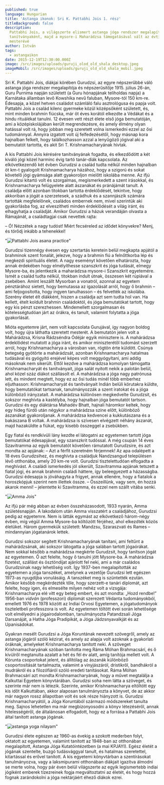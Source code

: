 ```yaml
---
published: true
language: Hungarian
title: 'Astanga ikonok: Sri K. Pattabhi Jois 1. rész'
titleBackground: false
description:
  Pattabhi Jois, a világszerte elismert astanga jóga rendszer megalapítója és tanítója, fiatal korától Krishnamacharya
  tanítványaként, majd a mysore-i Maharádzsa támogatásával vált az évtizedek során a jóga egyik legbefolyásosabb
  mesterévé
author: István
tags:
  - astangaikon
date: 2015-12-19T12:30:00.000Z
image: /src/images/uploads/guruji_olod_old_shala_desktop.jpeg
imageMobil: /src/images/uploads/guruji_old_old_shala_mobil.jpeg
---
```


Sri K. Pattabhi Jois, diákjai körében Gurudzsi, az egyre népszerűbbé váló astanga jóga rendszer megalapítója és
népszerűsítője 1915. július 26-án, Guru Purnima napján született (a Guru hónapjának teliholdas napja) a Karnátaka
államban levő Kowshika nevű faluban, Mysore-tól 150 km-re. Édesapja, a közel hetven családot számláló falu asztrológusa
és papja volt. Pattabhi Jois a család kilenc gyermeke közül középsőként született, és, mint minden brahmin fiúcska, már
öt éves korától elkezdte a Védákat és a hindu rituálékat tanulni. 12 évesen vett részt élete első jóga bemutatóján, ami
a középiskolájában került megrendezésre, és amely élmény olyan hatással volt rá, hogy jobban meg szeretett volna
ismerkedni ezzel az ősi tudománnyal. Annyira izgatott volt új felfedezésétől, hogy másnap kora hajnalban felkelt, hogy
találkozhasson azzal a lenyűgöző jógival aki a bemutatót tartotta, és akit Sri T. Krishnamacharyának hívtak.

A kis Pattabhi Jois kérésére tanítványának fogadta, és elkezdődött a két kiváló jógi közel harminc évig tartó tanár-diák
kapcsolata. Az elkövetkezendő két évben Gurudzsi a család tudta nélkül minden hajnalban öt km-t gyalogolt
Krishnamacharya házához, hogy a szigorú és sokat követelő jógi gyámsága alatt gyakoroljon mielőtt iskolába menne. Az
ifjú Gurudzsi kitartó volt és szorgalmas, megismerkedett a szent irásokkal, és Krishnamacharya felügyelete alatt
ászanákat és pránájámát tanult. A családja előtt azonban titokban tartotta érdeklődését, tekintve, hogy akkoriban a
jógát a szerzetesek, a szádhuk és a szannjászík számára tartották megfelelőnek, családos embernek nem, mivel szerintük
aki gyakorlásba fog, az elveszítheti minden érdeklődését a világ iránt, és elhagyhatja a családját. Amikor Gurudzsi a
házuk verandáján olvasta a Rámajánát, a családtagjai csak nevettek rajta:

– Ó! Nézzétek a nagy tudóst! Miért fecséreled az idődet könyvekre? Menj, és törődj inkább a tehenekkel!

"![Pattabhi Jois asana practice](/blogpostimages/p4.jpg.webp)"

Gurudzsi tizennégy évesen egy szertartás keretein belül megkapta apjától a brahminok szent fonalát, jelezve, hogy a
brahmin fiú a felnőttkorba lép és megkezdi spirituális életét. A nagy eseményt követően elhatározta, hogy annak
érdekében hogy elmélyíthesse szanszkrit és jóga tudását, elmegy Mysore-ba, és jelentkezik a maharádzsa mysore-i
Szanszkrit egyetemére. Ismét a család tudta nélkül, titokban indult útnak, összesen két rúpiával a zsebében. Amint
leszállt Mysorban a vonatról, azonnal az egyetem pénztárához sietett, hogy bemutassa az igazolását arról, hogy ő brahmin
– ami feljogosította, hogy ingyen tanulhasson – és felvették az iskolába. Szerény életet élt diákként, hiszen a családja
azt sem tudta hol van. Ha kellett, ételt koldult brahmin családoktól, és jóga bemutatókat tartott, hogy egy kis pénzt
szerezhessen. Mindemellett szorgalmasan és kötelességtudóan járt az órákra, és tanult, valamint folytatta a jóga
gyakorlását.

Mióta egyetemre járt, nem volt kapcsolata Gurujával, így nagyon boldog volt, hogy újra láthatta szeretett mesterét. A
bemutatón jelen volt a Mahárádzsa, Krisna Rádzséndra Ódéjár egyik minisztere is. A mahárádzsa érdeklődést mutatott a
jóga iránt, és amikor miniszterétől tudomást szerzett arról, hogy Krishnamacharya a városban van, rögtön érte küldött.
Csúnya betegség gyötörte a mahárádzsát, azonban Krishnamacharya hatalmas tudásával és gyógyító erejével képes volt
meggyógyítani, ami addig másoknak nem sikerült. Ettől kezdve a mahárádzsa komolyan támogatta Krishnamacharyát és
tanítványait, jóga salát nyitott nekik a palotán belül, ahol közel száz diákot szállásolt el. A mahárádzsa a jóga nagy
patrónusa lett, és mindent megtett, hogy ez az ősi tudás minél több emberhez eljuthasson: Krishnamacharyát és
tanítványait Indián belüli körutakra küldte, hogy bemutatókat tartsanak, tanulmányozzák a szent iratokat és a jóga
különböző irányzatait. A mahárádzsa különösen megkedvelte Gurudzsit, és sokszor meghívta a kastélyba, hogy hajnalban
jóga bemutatót tartson. Gurudzsi és egy diáktársa Mahadév Bhatt, hajnali háromkor keltek, hogy egy hideg fürdő után
négykor a mahárádzsa színe előtt, különböző ászanákat gyakoroljanak. A mahárádzsa kedvencei a kukkutászana és a
bakászana B voltak. A mahárádzsa is szívesen elvégzett néhány ászanát, majd hazaküldte a fiúkat, egy kisebb összeggel a
zsebükben.

Egy fiatal és rendkívüli lány kezdte el látogatni az egyetemen tartott jóga bemutatókat édesapjával, egy szanszkrit
tudóssal. A még csupán 14 éves Szavitramma az egyik bemutatót követően rámutatott Gurudzsire, és azt mondta az apjának:
– Azt a férfit szeretném férjemnek! Az apa odalépett a 18 éves Gurudzsihez, és meghívta a családjuk Nandzsangud
településen lévő otthonába, amely 20 km-re volt. Gurudzsi tisztelettudóan elfogadta a meghívást. A családi ismerkedés
jól sikerült, Szavitramma apjának tetszett a fiatal jógi, és annak brahmin családi háttere, így beleegyezett a
házasságba. Gurudzsi édesapja is jóváhagyta a frigyet, annak ellenére, hogy a fiatalok a horoszkópjuk szerint nem
illettek össze. – Összeillünk, vagy sem, én hozzá akarok menni! – jelentette ki Szavitramma, és ezzel nem szállt vitába
senki.

"![Amma Jois](/blogpostimages/ammag.jpg.webp)"

Az ifjú pár még abban az évben összeházasodott, 1933 nyarán, Amma születésnapján. A lakodalom után Amma visszatért a
családjához, Gurudzsi pedig az egyetemre. Nem is látták egymást az elkövetkező három-négy évben, míg végül Amma
Mysore-ba költözött férjéhez, ahol elkezdték közös életüket. Három gyermekük született: Mandzsu, Szaraszvati és Rames –
mindannyian jógatanárok lettek.

Gurudzsi sokszor segített Krishnamacharyának tanítani, ami feltűnt a mahárádzsának, aki sokszor látogatta a jóga salában
tartott jógaórákat. Nem sokkal később a mahárádzsa megkérte Gurudzsit, hogy tanítson jógát az egyetemen. Ő azt felelte,
hogy ő tanulni jött Mysore-ba. A mahárádzsa fizetést, szállást és ösztöndíjat ajánlott fel neki, ami a már családos
Gurudzsinak nagy lehetőség volt. Így 1937-ben megalapították az egyetemen a jóga tanszéket, amelynek a vezetője Gurudzsi
lett egészen 1973-as nyugdíjba vonulásáig. A tanszéket meg is szüntették ezután. Amikor később megkérdezték tőle, hogy
szerzett-e tanári diplomát, azt felelte, hogy igen, és elmesélte milyen nehéz volt a vizsgája: Krishnamacharya elé vitt
egy beteg embert, és azt mondta: „Hozd rendbe!” 1956-ban _vidván_ (professzori) diplomát szerezett Védanta
tudományokból, emellett 1976 és 1978 között az Indiai Orvosi Egyetemen, a jógatudományok tiszteletbeli professzora is
volt. Az egyetemen töltött évei során lehetősége volt elmélyedni a jógairodalomban, tanulmányozta Patandzsali Jóga
Darsanáját, a Hatha Jóga Pradipikát, a Jóga Jádzsnyavalkját és az Upanisádokat.

Gyakran mesélt Gurudzsi a Jóga Koruntának nevezett szövegről, amely az astanga jógáról szóló kézirat, és amely az alapja
volt azoknak a gyakorlati óráknak, amelyeket Krishnamacharya tanított neki. A szöveget Krishnamacharyának szóban
tanította meg Ráma Móhan Brahmacsárí, és ő kívülről megtanulta azalatt a hét és fél év alatt, amíg tanítója mellett
volt. A Kórunta csoportokat jelent, és állítólag az ászanák különböző csoportosítását tartalmazta, valamint a
vinyjászáról, dristikről, bandhákról a mudrákról és a filozófiáról szóló eredeti tanításokat. Ráma Móhan Brahmacsárí azt
mondta Krishnamacharyának, hogy a művet megtalálja a Kalkuttai Egyetem könyvtárában. Gurudzsi soha nem látta a szöveget,
és szerinte már nem is létezik. Szerinte, amikor Krishnamacharya eltöltött egy kis időt Kalkuttában, akkor alaposan
tanulmányozta a könyvet, de az akkor már nagyon rossz állapotban volt és sok része hiányzott is. Gurudzsi
Krishnamacharyától, a Jóga Koruntából származó módszereket tanulta meg. Sajnos lehetetlen ma már megbizonyosodni a könyv
létezéséről, annak hitelességéről, de általánosan elfogadott, hogy ez a forrása a Pattabhi Jois által tanított astanga
jógának.

"![astanga yoga nilayam](/blogpostimages/an.jpg.webp)"

Gurudzsi élete egészen az 1960-as évekig a szokott mederben folyt, oktatott az egyetemen, valamint tanított az 1948-ban
az otthonában megalapított, Astanga Jóga Kutatóintézetben (a mai KPJAYI). Egész életét a jógának szentelte, buzgó
tudásvággyal tanult, és hatalmas szeretettel, kitartással és erővel tanított. A kis egyetemi könyvtárban a szentírásokat
tanulmányozva, vagy a laksmipurami otthonában diákjait igazítva álmodni se merte volna, hogy pár éven belül világszerte
az egyik legismertebb indiai jógiként emberek tízezreinek fogja megváltoztatni az életét, és hogy hozzá fognak
zarándokolni a jóga nektárjáért éhező diákok ezrei.
